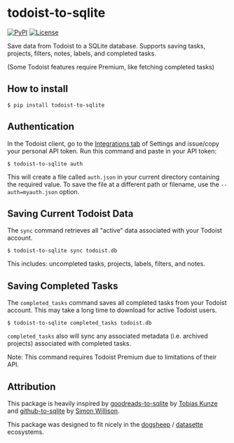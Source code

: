 # todoist-to-sqlite

[![PyPI](https://img.shields.io/pypi/v/todoist-to-sqlite.svg)](https://pypi.org/project/todoist-to-sqlite/)
[![License](https://img.shields.io/badge/license-MIT-green.svg)](https://github.com/rixx/goodreads-to-sqlite/blob/master/LICENSE)

Save data from Todoist to a SQLite database. Supports saving tasks, projects, filters, notes, labels, and completed tasks.

(Some Todoist features require Premium, like fetching completed tasks)

## How to install

    $ pip install todoist-to-sqlite

## Authentication

In the Todoist client, go to the [Integrations tab](https://todoist.com/prefs/integrations) of Settings and issue/copy your personal API token. Run this command and paste in your API token:

    $ todoist-to-sqlite auth

This will create a file called `auth.json` in your current directory containing the required value. To save the file at
a different path or filename, use the `--auth=myauth.json` option.

## Saving Current Todoist Data

The `sync` command retrieves all "active" data associated with your Todoist account.

    $ todoist-to-sqlite sync todoist.db

This includes: uncompleted tasks, projects, labels, filters, and notes.

## Saving Completed Tasks

The `completed_tasks` command saves all completed tasks from your Todoist account. This may take a long time to download for active Todoist users.

    $ todoist-to-sqlite completed_tasks todoist.db

`completed_tasks` also will sync any associated metadata (i.e. archived projects) associated with completed tasks.

Note: This command requires Todoist Premium due to limitations of their API.

## Attribution

This package is heavily inspired by [goodreads-to-sqlite](https://github.com/rixx/goodreads-to-sqlite/) by [Tobias Kunze
](https://github.com/rixx) and [github-to-sqlite](https://github.com/dogsheep/github-to-sqlite/) by [Simon
Willison](https://simonwillison.net/2019/Oct/7/dogsheep/).

This package was designed to fit nicely in the [dogsheep](https://dogsheep.github.io/) / [datasette](https://github.com/simonw/datasette) ecosystems.

